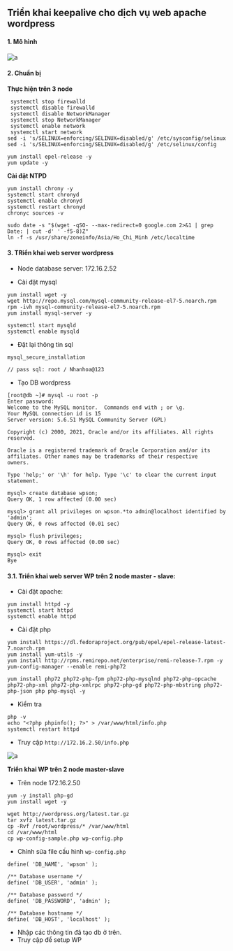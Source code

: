## Triển khai keepalive cho dịch vụ web apache wordpress

#### 1. Mô hình

![a](https://f5-zpcloud.zdn.vn/8336820427197055093/fb6206ae50ab94f5cdba.jpg)

#### 2. Chuẩn bị

**Thực hiện trên 3 node**

```
 systemctl stop firewalld
 systemctl disable firewalld
 systemctl disable NetworkManager
 systemctl stop NetworkManager
 systemctl enable network
 systemctl start network
sed -i 's/SELINUX=enforcing/SELINUX=disabled/g' /etc/sysconfig/selinux
sed -i 's/SELINUX=enforcing/SELINUX=disabled/g' /etc/selinux/config
```

```
yum install epel-release -y
yum update -y
```

**Cài đặt NTPD**

```
yum install chrony -y
systemctl start chronyd 
systemctl enable chronyd
systemctl restart chronyd 
chronyc sources -v
```

```
sudo date -s "$(wget -qSO- --max-redirect=0 google.com 2>&1 | grep Date: | cut -d' ' -f5-8)Z"
ln -f -s /usr/share/zoneinfo/Asia/Ho_Chi_Minh /etc/localtime
```

#### 3. TRiển khai web server wordpress

- Node database server: 172.16.2.52

- Cài đặt mysql   

```
yum install wget -y
wget http://repo.mysql.com/mysql-community-release-el7-5.noarch.rpm
rpm -ivh mysql-community-release-el7-5.noarch.rpm
yum install mysql-server -y
```

```
systemctl start mysqld
systemctl enable mysqld
```

- Đặt lại thông tin sql

```
mysql_secure_installation

// pass sql: root / Nhanhoa@123
```

- Tạo DB wordpress

```
[root@db ~]# mysql -u root -p
Enter password:
Welcome to the MySQL monitor.  Commands end with ; or \g.
Your MySQL connection id is 15
Server version: 5.6.51 MySQL Community Server (GPL)

Copyright (c) 2000, 2021, Oracle and/or its affiliates. All rights reserved.

Oracle is a registered trademark of Oracle Corporation and/or its
affiliates. Other names may be trademarks of their respective
owners.

Type 'help;' or '\h' for help. Type '\c' to clear the current input statement.

mysql> create database wpson;
Query OK, 1 row affected (0.00 sec)

mysql> grant all privileges on wpson.*to admin@localhost identified by 'admin';
Query OK, 0 rows affected (0.01 sec)

mysql> flush privileges;
Query OK, 0 rows affected (0.00 sec)

mysql> exit
Bye
```

#### 3.1. Triển khai web server WP trên 2 node master - slave:

- Cài đặt apache:

```
yum install httpd -y
systemctl start httpd
systemctl enable httpd
```

- Cài đặt php 

```
yum install https://dl.fedoraproject.org/pub/epel/epel-release-latest-7.noarch.rpm
yum install yum-utils -y
yum install http://rpms.remirepo.net/enterprise/remi-release-7.rpm -y
yum-config-manager --enable remi-php72
```

```
yum install php72 php72-php-fpm php72-php-mysqlnd php72-php-opcache php72-php-xml php72-php-xmlrpc php72-php-gd php72-php-mbstring php72-php-json php php-mysql -y
```

- Kiểm tra 

```
php -v
echo "<?php phpinfo(); ?>" > /var/www/html/info.php
systemctl restart httpd
```

- Truy cập `http://172.16.2.50/info.php`

![a](https://f6-zpcloud.zdn.vn/1255369137499770994/1c877b055d03995dc012.jpg)

**Triển khai WP trên 2 node master-slave**

- Trên node 172.16.2.50

```
yum -y install php-gd
yum install wget -y
```

```
wget http://wordpress.org/latest.tar.gz
tar xvfz latest.tar.gz
cp -Rvf /root/wordpress/* /var/www/html
cd /var/www/html
cp wp-config-sample.php wp-config.php
```

- Chỉnh sửa file cấu hình `wp-config.php`

```
define( 'DB_NAME', 'wpson' );

/** Database username */
define( 'DB_USER', 'admin' );

/** Database password */
define( 'DB_PASSWORD', 'admin' );

/** Database hostname */
define( 'DB_HOST', 'localhost' );
```

- Nhập các thông tin đã tạo db ở trên.
- Truy cập để setup WP


